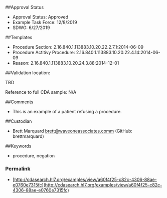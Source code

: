 ##Approval Status

* Approval Status: Approved
* Example Task Force: 12/8/2019
* SDWG: 6/27/2019

##Templates

* Procedure Section: 2.16.840.1.113883.10.20.22.2.7.1:2014-06-09
* Procedure Actitivy Procedure: 2.16.840.1.113883.10.20.22.4.14:2014-06-09
* Reason: 2.16.840.1.113883.10.20.24.3.88:2014-12-01

##Validation location:

TBD

Reference to full CDA sample: N/A

##Comments

* This is an example of a patient refusing a procedure.

##Custodian

* Brett Marquard brett@waveoneassociates.comm (GitHub: brettmarquard)

##Keywords

* procedure, negation


### Permalink 

* [http://cdasearch.hl7.org/examples/view/a60f4f25-c82c-4306-88ae-e0760e7315fc](http://cdasearch.hl7.org/examples/view/a60f4f25-c82c-4306-88ae-e0760e7315fc)